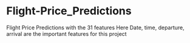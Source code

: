 # Flight-Price_Predictions

Flight Price Predictions with the 31 features
Here Date, time, departure, arrival are the important features for this project
